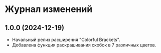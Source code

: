 # Журнал изменений

## 1.0.0 (2024-12-19)
- Начальный релиз расширения "Colorful Brackets".
- Добавлена функция раскрашивания скобок в 7 различных цветов.
